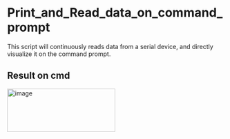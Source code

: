 # Print_and_Read_data_on_command_prompt
This script will continuously reads data from a serial device, and directly visualize it on the command prompt.

## Result on cmd
<img width="250" height="100" alt="image" src="https://github.com/user-attachments/assets/d8cfb895-64d9-42cb-8652-32c051a7c400" />
